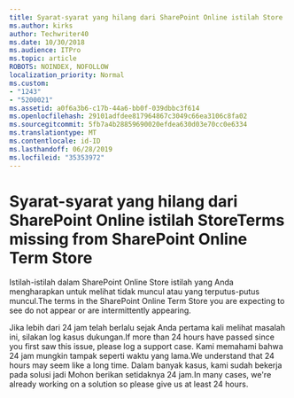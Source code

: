 ```yaml
---
title: Syarat-syarat yang hilang dari SharePoint Online istilah Store
ms.author: kirks
author: Techwriter40
ms.date: 10/30/2018
ms.audience: ITPro
ms.topic: article
ROBOTS: NOINDEX, NOFOLLOW
localization_priority: Normal
ms.custom:
- "1243"
- "5200021"
ms.assetid: a0f6a3b6-c17b-44a6-bb0f-039dbbc3f614
ms.openlocfilehash: 29101adfdee817964867c3049c66ea3106c8fa02
ms.sourcegitcommit: 5fb7a4b28859690020efdea630d03e70cc0e6334
ms.translationtype: MT
ms.contentlocale: id-ID
ms.lasthandoff: 06/28/2019
ms.locfileid: "35353972"
---
```

# <a name="terms-missing-from-sharepoint-online-term-store"></a><span data-ttu-id="dc40e-102">Syarat-syarat yang hilang dari SharePoint Online istilah Store</span><span class="sxs-lookup"><span data-stu-id="dc40e-102">Terms missing from SharePoint Online Term Store</span></span>

<span data-ttu-id="dc40e-103">Istilah-istilah dalam SharePoint Online Store istilah yang Anda mengharapkan untuk melihat tidak muncul atau yang terputus-putus muncul.</span><span class="sxs-lookup"><span data-stu-id="dc40e-103">The terms in the SharePoint Online Term Store you are expecting to see do not appear or are intermittently appearing.</span></span>
  
<span data-ttu-id="dc40e-104">Jika lebih dari 24 jam telah berlalu sejak Anda pertama kali melihat masalah ini, silakan log kasus dukungan.</span><span class="sxs-lookup"><span data-stu-id="dc40e-104">If more than 24 hours have passed since you first saw this issue, please log a support case.</span></span> <span data-ttu-id="dc40e-105">Kami memahami bahwa 24 jam mungkin tampak seperti waktu yang lama.</span><span class="sxs-lookup"><span data-stu-id="dc40e-105">We understand that 24 hours may seem like a long time.</span></span> <span data-ttu-id="dc40e-106">Dalam banyak kasus, kami sudah bekerja pada solusi jadi Mohon berikan setidaknya 24 jam.</span><span class="sxs-lookup"><span data-stu-id="dc40e-106">In many cases, we're already working on a solution so please give us at least 24 hours.</span></span>
  